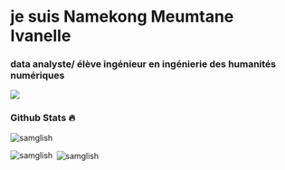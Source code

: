 # je suis Namekong Meumtane Ivanelle 

### data analyste/ élève ingénieur en ingénierie des humanités numériques

<img src="https://github-profile-trophy.vercel.app/?username=IVA79NAMEKONG&row=1&theme=darkhub&margin-w=15&no-bg=true">

### Github Stats 🔥

<p><img align="center" src="https://github-readme-streak-stats.herokuapp.com?user=IVA79NAMEKONG&theme=radical&date_format=j%20M%5B%20Y%5D&sideLabels=DDB225" alt="samglish" /></p>
<p><img align="left" src="https://github-readme-stats.vercel.app/api/top-langs?username=IVA79NAMEKONG&show_icons=true&locale=en&layout=compact&theme=cobalt" alt="samglish" /></p>
<p>&nbsp;<img align="center" src="https://github-readme-stats.vercel.app/api?username=IVA79NAMEKONG&show_icons=true&locale=en&theme=tokyonight" alt="samglish" /></p>

